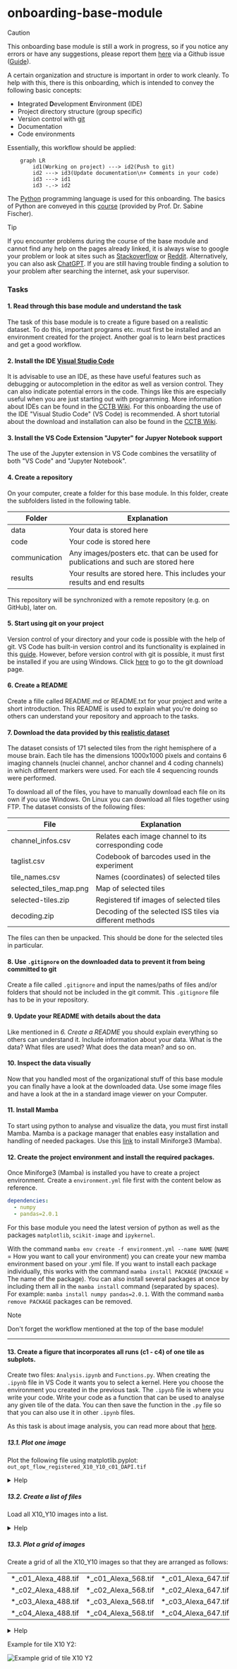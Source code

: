 # onboarding-base-module

> [!CAUTION]  
> This onboarding base module is still a work in progress, so if you notice any errors or have any suggestions, please report them [here](https://github.com/BioMeDS/onboarding-base-module/issues) via a Github issue ([Guide](https://docs.github.com/en/issues/tracking-your-work-with-issues/creating-an-issue)).

A certain organization and structure is important in order to work cleanly. To help with this, there is this onboarding, which is intended to convey the following basic concepts:

- **I**ntegrated **D**evelopment **E**nvironment (IDE)
- Project directory structure (group specific)
- Version control with [git](https://git-scm.com/)
- Documentation
- Code environments

Essentially, this workflow should be applied:

```mermaid
    graph LR
        id1(Working on project) ---> id2(Push to git)
        id2 ---> id3(Update documentation\n+ Comments in your code)
        id3 ---> id1
        id3 -.-> id2
```
The [Python](https://www.python.org/) programming language is used for this onboarding. The basics of Python are conveyed in this [course](https://github.com/SchardtS/PythonLectures) (provided by Prof. Dr. Sabine Fischer).

> [!TIP]
> If you encounter problems during the course of the base module and cannot find any help on the pages already linked, it is always wise to google your problem or look at sites such as [Stackoverflow](https://stackoverflow.com/) or [Reddit](https://www.reddit.com/). Alternatively, you can also ask [ChatGPT](chat.openai.com). If you are still having trouble finding a solution to your problem after searching the internet, ask your supervisor.

### Tasks
#### 1. Read through this base module and understand the task
The task of this base module is to create a figure based on a realistic dataset. To do this, important programs etc. must first be installed and an environment created for the project. Another goal is to learn best practices and get a good workflow.

#### 2. Install the IDE [Visual Studio Code](https://code.visualstudio.com/)
It is advisable to use an IDE, as these have useful features such as debugging or autocompletion in the editor as well as version control. They can also indicate potential errors in the code. Things like this are especially useful when you are just starting out with programming. More information about IDEs can be found in the [CCTB Wiki](http://10.87.174.31/mediawiki/index.php/Beginner%27s_Guide_to_Programming#Integrated_Developer_Environments). For this onboarding the use of the IDE "Visual Studio Code" (VS Code) is recommended. A short tutorial about the download and installation can also be found in the [CCTB Wiki](http://10.87.174.31/mediawiki/index.php/Beginner%27s_Guide_to_Programming#Download_.26_Installation_2).

#### 3. Install the VS Code Extension "Jupyter" for Jupyer Notebook support
The use of the Jupyter extension in VS Code combines the versatility of both "VS Code" and "Jupyter Notebook". 

#### 4. Create a repository
On your computer, create a folder for this base module. In this folder, create the subfolders listed in the following table.

| Folder | Explanation |
| -------- | -------- |
| data     | Your data is stored here     |
| code     | Your code is stored here     |
| communication     | Any images/posters etc. that can be used for publications and such are stored here     |
| results     | Your results are stored here. This includes your results and end results     |

This repository will be synchronized with a remote repository (e.g. on GitHub), later on.

#### 5. Start using git on your project
Version control of your directory and your code is possible with the help of git. VS Code has built-in version control and its functionality is explained in this [guide](https://code.visualstudio.com/docs/sourcecontrol/intro-to-git). However, before version control with git is possible, it must first be installed if you are using Windows. Click [here](https://git-scm.com/downloads) to go to the git download page.

#### 6. Create a README
Create a fille called README.md or README.txt for your project and write a short introduction. This README is used to explain what you're doing so others can understand your repository and approach to the tasks.

#### 7. Download the data provided by this [realistic dataset](https://www.ebi.ac.uk/biostudies/bioimages/studies/S-BSST700)
The dataset consists of 171 selected tiles from the right hemisphere of a mouse brain. Each tile has the dimensions 1000x1000 pixels and contains 6 imaging channels (nuclei channel, anchor channel and 4 coding channels) in which different markers were used. For each tile 4 sequencing rounds were performed.

To download all of the files, you have to manually download each file on its own if you use Windows. On Linux you can download all files together using FTP. The dataset consists of the following files:

| File | Explanation |
| ---- | ----------- |
| channel_infos.csv | Relates each image channel to its corresponding code |
| taglist.csv | Codebook of barcodes used in the experiment |
| tile_names.csv | Names (coordinates) of selected tiles |
| selected_tiles_map.png | Map of selected tiles |
| selected-tiles.zip | Registered tif images of selected tiles |
| decoding.zip | Decoding of the selected ISS tiles via different methods |

The files can then be unpacked. This should be done for the selected tiles in particular.

#### 8. Use ```.gitignore``` on the downloaded data to prevent it from being committed to git
Create a file called ```.gitignore``` and input the names/paths of files and/or folders that should not be included in the git commit. This ```.gitignore``` file has to be in your repository.

#### 9. Update your README with details about the data
Like mentioned in *6. Create a README* you should explain everything so others can understand it. Include information about your data. What is the data? What files are used? What does the data mean? and so on.

#### 10. Inspect the data visually
Now that you handled most of the organizational stuff of this base module you can finally have a look at the downloaded data. Use some image files and have a look at the in a standard image viewer on your Computer.

#### 11. Install Mamba
To start using python to analyse and visualize the data, you must first install Mamba. Mamba is a package manager that enables easy installation and handling of needed packages. Use this [link](https://github.com/conda-forge/miniforge?tab=readme-ov-file#miniforge3) to install Miniforge3 (Mamba).

#### 12. Create the project environment and install the required packages. 
Once Miniforge3 (Mamba) is installed you have to create a project environment. Create a `environment.yml` file first with the content below as reference.

```yml
dependencies:
  - numpy
  - pandas=2.0.1
```
For this base module you need the latest version of python as well as the packages ```matplotlib```, ```scikit-image``` and ```ipykernel```.

With the command ```mamba env create -f environment.yml --name NAME``` (```NAME``` = How you want to call your environment) you can create your new mamba environment based on your .yml file. If you want to install each package individually, this works with the command ```mamba install PACKAGE``` (```PACKAGE``` = The name of the package). You can also install several packages at once by including them all in the ```mamba install``` command (separated by spaces). For example: ```mamba install numpy pandas=2.0.1```. With the command ```mamba remove PACKAGE``` packages can be removed.

> [!NOTE]
> Don't forget the workflow mentioned at the top of the base module!

---

#### 13. Create a figure that incorporates all runs (c1 - c4) of one tile as subplots.
Create two files: ```Analysis.ipynb``` and ```Functions.py```. When creating the ```.ipynb``` file in VS Code it wants you to select a kernel. Here you choose the environment you created in the previous task. The ```.ipynb``` file is where you write your code. Write your code as a function that can be used to analyse any given tile of the data. You can then save the function in the ```.py``` file so that you can also use it in other ```.ipynb``` files.

As this task is about image analysis, you can read more about that [here](haesleinhuepf.github.io/BioImageAnalysisNotebooks).

##### 13.1. Plot one image
Plot the following file using matplotlib.pyplot: ```out_opt_flow_registered_X10_Y10_c01_DAPI.tif```
<details>
    <summary>Help</summary>
First you have to unpack the selected-tiles.zip. Then import the needed packages (skimage, matplotlib.pyplot, glob). Now you can plot one of the images. To do this, the image must first be saved in a variable using ski.io.imread("PATH/out_opt_flow_registered_X10_Y10_c01_DAPI.tif"). This variable can then be plotted with matplotlib.pyplot. An alternative to plotting with matplotlib.pyplot would be to display the image directly with ski.io.imshow("PATH/out_opt_flow_registered_X10_Y10_c01_DAPI.tif") instead of saving the image in a variable.
</details>

##### 13.2. Create a list of files
Load all X10_Y10 images into a list.
<details>
    <summary>Help</summary>
You can use glob.glob() to save all needed files in the selected-tiles folder in a variable. To import all X_10_Y10 images and only them you have to tell glob which files it has to save. You do this with glob.glob("PATH/out_opt_flow_registered_X10_Y10_*.tif"). This nomenclature with * tells glob, that it should look for all files that have the same name (before *). You can then iterate over all the files in the glob variable and use scikit-image (ski.io.imread()) to read in the files and save them in a list. 
</details>

##### 13.3. Plot a grid of images
Create a grid of all the X10_Y10 images so that they are arranged as follows:

| | | | | | |
| -------- | -------- | -------- | -------- | -------- | -------- |
| *_c01_Alexa_488.tif | *_c01_Alexa_568.tif | *_c01_Alexa_647.tif | *_c01_Atto_425.tif | *_c01_Atto_490LS.tif | *_c01_DAPI.tif |
| *_c02_Alexa_488.tif | *_c02_Alexa_568.tif | *_c02_Alexa_647.tif | *_c02_Atto_425.tif | *_c02_Atto_490LS.tif | *_c02_DAPI.tif |
| *_c03_Alexa_488.tif | *_c03_Alexa_568.tif | *_c03_Alexa_647.tif | *_c03_Atto_425.tif | *_c03_Atto_490LS.tif | *_c03_DAPI.tif |
| *_c04_Alexa_488.tif | *_c04_Alexa_568.tif | *_c04_Alexa_647.tif | *_c04_Atto_425.tif | *_c04_Atto_490LS.tif | *_c04_DAPI.tif |

<details>
    <summary>Help</summary>
    To do this, you need to use matplotlib.pyplot.subplots() and use a for loop to iterate over the list of images you created in 13.2. The example image was plottet using the following code (ignoring the names above the tiles):

    fig, axs = plt.subplots(4, 6, figsize=(25, 15))
    for i, ax in enumerate(axs.flatten()):
        ax.imshow(image_array[i])
    plt.show()

Where image_array[] is a list of image files that was created using ski.io.imread().
    
</details>

Example for tile X10 Y2:

![Example grid of tile X10 Y2](https://github.com/BioMeDS/onboarding-base-module/blob/main/x10y2_grid.png)
